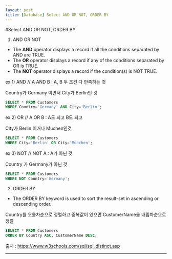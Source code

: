 ```yaml
---
layout: post
title: [Database] Select AND OR NOT, ORDER BY
---
```


#Select AND OR NOT, ORDER BY



1. AND OR NOT

- The **AND** operator displays a record if all the conditions separated by AND are TRUE.
- The **OR** operator displays a record if any of the conditions separated by OR is TRUE.
- The **NOT** operator displays a record if the condition(s) is NOT TRUE.




ex 1) AND // A AND B : A, B 두 조건 다 만족하는 것


Country가 Germany 이면서 City가 Berlin인 것

```SQL
SELECT * FROM Customers
WHERE Country='Germany' AND City='Berlin';
```





ex 2) OR // A OR B : A도 되고  B도 되고 


City가 Berlin 이거나 Muchen인것

```SQL
SELECT * FROM Customers
WHERE City='Berlin' OR City='München';
```






ex 3) NOT // NOT A : A가 아닌 것


Country 가 Germany가 아닌 것


```sql
SELECT * FROM Customers
WHERE NOT Country='Germany';
```









2. ORDER BY

- The ORDER BY keyword is used to sort the result-set in ascending or descending order.



 Country를 오름차순으로 정렬하고 중복값이 있으면 CustomerName을 내림차순으로 정렬

```SQL
SELECT * FROM Customers
ORDER BY Country ASC, CustomerName DESC;
```









출처 : https://www.w3schools.com/sql/sql_distinct.asp







---